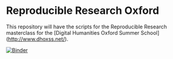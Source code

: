 # Reproducible Research Oxford

This repository will have the scripts for the
Reproducible Research masterclass for the [Digital Humanities Oxford Summer School] (http://www.dhoxss.net/). 

[![Binder](https://mybinder.org/badge.svg)](https://mybinder.org/v2/gh/iaine/ReproResOxford/master)
